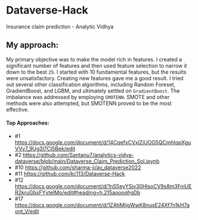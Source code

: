 # Dataverse-Hack
Insurance claim prediction - Analytic Vidhya

## My approach:
My primary objective was to make the model rich in features. I created a significant number of features and then used feature selection to narrow it down to the best `25`.
I started with 10 fundamental features, but the results were unsatisfactory. Creating new features gave me a good result. I tried out several other classification algorithms, including Random Foreset, GradientBoost, and LGBM, and ultimately settled on `GradientBoost`. The imbalance was addressed by employing `SMOTENN`. SMOTE and other methods were also attempted, but SMOTENN proved to be the most effective.



#### Top Approaches:
 - #1 https://docs.google.com/document/d/14CqefxCVxlZjUOG5QCmhIqpXguVVv7_9Ug3l7CI5Bek/edit
 - #2 https://github.com/Santanu7/analytics-vidya-dataverse/blob/main/Dataverse_Claim_Prediction_Sol.ipynb
 - #10 https://github.com/sharma-ji/av_dataverse2022
 - #11 https://github.com/kc113/Dataverse-Hack
 - #12 https://docs.google.com/document/d/1nS5eyYSiv30HlsoCV9s8m3FniUER2kruGbsFYvtelMo/edit#heading=h.215aoooqhg0b
 - #17 https://docs.google.com/document/d/1ZAtjMjigWwK8nusE24Xf7n1kH7aont_V/edit